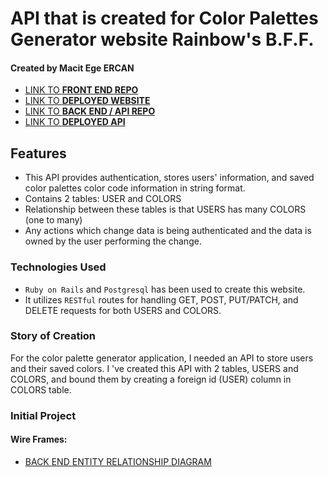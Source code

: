 # API that is created for Color Palettes Generator website **Rainbow's B.F.F.**
#### Created by Macit Ege ERCAN

- [LINK TO **FRONT END REPO**](https://github.com/macitege/color-sets-client)
- [LINK TO **DEPLOYED WEBSITE**](https://macitege.github.io/color-sets-client)
- [LINK TO **BACK END / API REPO**](https://github.com/macitege/color-sets-api)
- [LINK TO **DEPLOYED API**](https://color-sets-api.herokuapp.com)

## Features
- This API provides authentication, stores users' information, and saved color
palettes color code information in string format.
- Contains 2 tables: USER and COLORS
- Relationship between these tables is that USERS has many COLORS (one to many)
- Any actions which change data is being authenticated and the data is owned by
the user performing the change.

### Technologies Used
- `Ruby on Rails` and `Postgresql` has been used to create this website.
- It utilizes `RESTful` routes for handling GET, POST, PUT/PATCH, and DELETE requests
for both USERS and COLORS.

### Story of Creation
For the color palette generator application, I needed an API to store users and
their saved colors. I 've created this API with 2 tables, USERS and COLORS, and
bound them by creating a foreign id (USER) column in COLORS table.

### Initial Project
#### Wire Frames:
- [BACK END ENTITY RELATIONSHIP DIAGRAM](https://i.imgur.com/EKMieWw.jpg)
